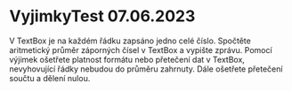 # VyjimkyTest  07.06.2023

V TextBox je na každém řádku zapsáno jedno celé číslo. Spočtěte aritmetický průměr záporných čísel v TextBox a vypište zprávu. Pomocí výjimek ošetřete platnost formátu  nebo přetečení dat v TextBox, nevyhovující řádky nebudou do průměru zahrnuty. Dále ošetřete přetečení součtu a dělení nulou.
